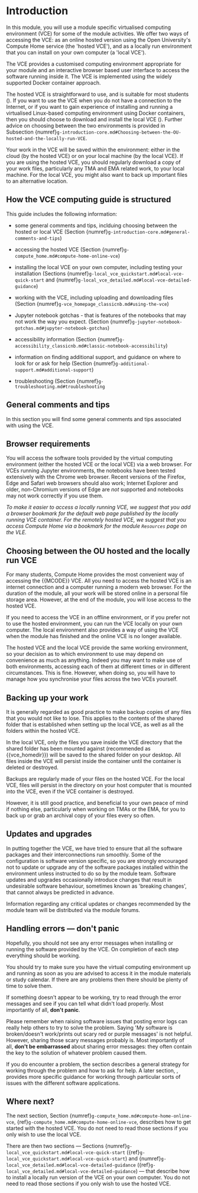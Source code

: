 # Introduction

In this module, you will use a module specific virtualised computing environment (VCE) for some of the module activities. We offer two ways of accessing the VCE: as an online hosted version using the Open University's Compute Home service (the 'hosted VCE'), and as a locally run environment that you can install on your own computer (a 'local VCE').

The VCE provides a customised computing environment appropriate for your module and an interactive browser based user interface to access the software running inside it. The VCE is implemented using the widely supported Docker container approach.

The hosted VCE is straightforward to use, and is suitable for most students ([](g-compute_home.md#compute-home-online-vce)). If you want to use the VCE when you do not have a connection to the Internet, or if you want to gain experience of installing and running a virtualised Linux-based computing environment using Docker containers, then you should choose to download and install the local VCE ([](g-local_vce_quickstart.md#local-vce-quick-start)). Further advice on choosing between the two environments is provided in Subsection {numref}`g-introduction-core.md#Choosing-between-the-OU-hosted-and-the-locally-run-VCE`.

Your work in the VCE will be saved within the environment: either in the cloud (by the hosted VCE) or on your local machine (by the local VCE). If you are using the hosted VCE, you should regularly download a copy of your work files, particularly any TMA and EMA related work, to your local machine. For the local VCE, you might also want to back up important files to an alternative location.

## How the VCE computing guide is structured

This guide includes the following information:

- some general comments and tips, inclduing choosing between the hosted or local VCE (Section {numref}`g-introduction-core.md#general-comments-and-tips`)

- accessing the hosted VCE (Section {numref}`g-compute_home.md#compute-home-online-vce`)

- installing the local VCE on your own computer, including testing your installation (Sections {numref}`g-local_vce_quickstart.md#local-vce-quick-start` and {numref}`g-local_vce_detailed.md#local-vce-detailed-guidance`)

- working with the VCE, including uploading and downloading files (Section {numref}`g-vce_homepage_classicnb.md#using-the-vce`)

- Jupyter notebook gotchas - that is features of the notebooks that may not work the way you expect. (Section {numref}`g-jupyter-notebook-gotchas.md#jupyter-notebook-gotchas`)

- accessibility information (Section {numref}`g-accessibility_classicnb.md#classic-notebook-accessibility`)

- information on finding additional support, and guidance on where to look for or ask for help (Section {numref}`g-additional-support.md#additional-support`)

- troubleshooting (Section {numref}`g-troubleshooting.md#troubleshooting`

## General comments and tips

In this section you will find some general comments and tips associated with using the VCE.

## Browser requirements

You will access the software tools provided by the virtual computing environment (either the hosted VCE or the local VCE) via a web browser. For VCEs running Jupyter environments, the notebooks have been tested extensively with the Chrome web browser. Recent versions of the Firefox, Edge and Safari web browsers should also work; Internet Explorer and older, non-Chromium versions of Edge are *not* supported and notebooks may not work correctly if you use them.

*To make it easier to access a locally running VCE, we suggest that you add a browser bookmark for the default web page published by the locally running VCE container. For the remotely hosted VCE, we suggest that you access Compute Home via a bookmark for the module `Resources` page on the VLE.*

## Choosing between the OU hosted and the locally run VCE

For many students, Compute Home provides the most convenient way of accessing the {{MCODE}} VCE. All you need to access the hosted VCE is an internet connection and a computer running a modern web browser. For the duration of the module, all your work will be stored online in a personal file storage area. However, at the end of the module, you will lose access to the hosted VCE. 

If you need to access the VCE in an offline environment, or if you prefer not to use the hosted environment, you can run the VCE locally on your own computer. The local environment also provides a way of using the VCE when the module has finished and the online VCE is no longer available.

The hosted VCE and the local VCE provide the same working environment, so your decision as to which environment to use may depend on convenience as much as anything. Indeed you may want to make use of both environments, accessing each of them at different times or in different circumstances. This is fine. However, when doing so, you will have to manage how you synchronise your files across the two VCEs yourself.

## Backing up your work

It is generally regarded as good practice to make backup copies of any files that you would not like to lose. This applies to the contents of the shared folder that is established when setting up the local VCE, as well as all the folders within the hosted VCE.

In the local VCE, only the files you save inside the VCE directory that the shared folder has been mounted against (recommended as {{vce_homedir}}) will be saved to the shared folder on your desktop. All files inside the VCE will persist inside the container until the container is deleted or destroyed.

Backups are regularly made of your files on the hosted VCE. For the local VCE, files will persist in the directory on your host computer that is mounted into the VCE, even if the VCE container is destroyed.

However, it is still good practice, and beneficial to your own peace of mind if nothing else, particularly when working on TMAs or the EMA, for you to back up or grab an archival copy of your files every so often.

## Updates and upgrades

In putting together the VCE, we have tried to ensure that all the software packages and their interconnections run smoothly. Some of the configuration is software version specific, so you are strongly encouraged not to update or upgrade any of the software packages installed within the environment unless instructed to do so by the module team. Software updates and upgrades occasionally introduce changes that result in undesirable software behaviour, sometimes known as 'breaking changes', that cannot always be predicted in advance.

Information regarding any critical updates or changes recommended by the module team will be distributed via the module forums.

## Handling errors — don't panic

Hopefully, you should not see any error messages when installing or running the software provided by the VCE. On completion of each step everything should be working.

You should try to make sure you have the virtual computing environment up and running as soon as you are advised to access it in the module materials or study calendar. If there are any problems then there should be plenty of time to solve them.

If something doesn't appear to be working, try to read through the error messages and see if you can tell what didn't load properly. Most importantly of all, **don't panic**.

Please remember when raising software issues that posting error logs can really help others to try to solve the problem. Saying 'My software is broken/doesn't work/prints out scary red or purple messages' is not helpful. However, sharing those scary messages probably is. Most importantly of all, **don't be embarrassed** about sharing error messages: they often contain the key to the solution of whatever problem caused them.

If you do encounter a problem, the section [](g-additional-support.md#additional-support) describes a general strategy for working through the problem and how to ask for help. A later section, [](g-troubleshooting.md#troubleshooting), provides more specific guidance for working through particular sorts of issues with the different software applications.


## Where next?

The next section, Section {numref}`g-compute_home.md#compute-home-online-vce`, {ref}`g-compute_home.md#compute-home-online-vce`, describes how to get started with the hosted VCE. You do not need to read those sections if you only wish to use the local VCE.

There are then two sections — Sections {numref}`g-local_vce_quickstart.md#local-vce-quick-start` ({ref}`g-local_vce_quickstart.md#local-vce-quick-start`) and {numref}`g-local_vce_detailed.md#local-vce-detailed-guidance` ({ref}`g-local_vce_detailed.md#local-vce-detailed-guidance`) — that describe how to install a locally run version of the VCE on your own computer. You do not need to read those sections if you only wish to use the hosted VCE.
